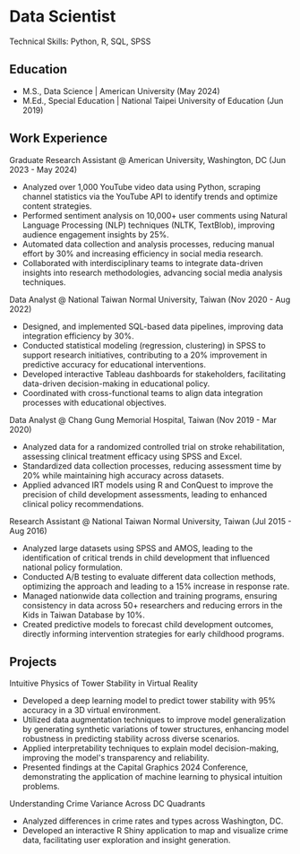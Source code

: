 # Data Scientist
Technical Skills: Python, R, SQL, SPSS

## Education
- M.S., Data Science | American University (May 2024)
- M.Ed., Special Education | National Taipei University of Education (Jun 2019)

## Work Experience
Graduate Research Assistant @ American University, Washington, DC (Jun 2023 - May 2024)
- Analyzed over 1,000 YouTube video data using Python, scraping channel statistics via the YouTube API to identify trends and optimize content strategies.
- Performed sentiment analysis on 10,000+ user comments using Natural Language Processing (NLP) techniques (NLTK, TextBlob), improving audience engagement insights by 25%.
- Automated data collection and analysis processes, reducing manual effort by 30% and increasing efficiency in social media research.
- Collaborated with interdisciplinary teams to integrate data-driven insights into research methodologies, advancing social media analysis techniques.

Data Analyst @ National Taiwan Normal University, Taiwan (Nov 2020 - Aug 2022)
- Designed, and implemented SQL-based data pipelines, improving data integration efficiency by 30%.
- Conducted statistical modeling (regression, clustering) in SPSS to support research initiatives, contributing to a 20% improvement in predictive accuracy for educational interventions.
- Developed interactive Tableau dashboards for stakeholders, facilitating data-driven decision-making in educational policy.
- Coordinated with cross-functional teams to align data integration processes with educational objectives.

Data Analyst @ Chang Gung Memorial Hospital, Taiwan (Nov 2019 - Mar 2020)
- Analyzed data for a randomized controlled trial on stroke rehabilitation, assessing clinical treatment efficacy using SPSS and Excel.
- Standardized data collection processes, reducing assessment time by 20% while maintaining high accuracy across datasets.
- Applied advanced IRT models using R and ConQuest to improve the precision of child development assessments, leading to enhanced clinical policy recommendations.

Research Assistant @ National Taiwan Normal University, Taiwan (Jul 2015 - Aug 2016)
- Analyzed large datasets using SPSS and AMOS, leading to the identification of critical trends in child development that influenced national policy formulation.
- Conducted A/B testing to evaluate different data collection methods, optimizing the approach and leading to a 15% increase in response rate.
- Managed nationwide data collection and training programs, ensuring consistency in data across 50+ researchers and reducing errors in the Kids in Taiwan Database by 10%.
- Created predictive models to forecast child development outcomes, directly informing intervention strategies for early childhood programs.

## Projects
Intuitive Physics of Tower Stability in Virtual Reality
- Developed a deep learning model to predict tower stability with 95% accuracy in a 3D virtual environment.
- Utilized data augmentation techniques to improve model generalization by generating synthetic variations of tower structures, enhancing model robustness in predicting stability across diverse scenarios.
- Applied interpretability techniques to explain model decision-making, improving the model's transparency and reliability.
- Presented findings at the Capital Graphics 2024 Conference, demonstrating the application of machine learning to physical intuition problems.

Understanding Crime Variance Across DC Quadrants
- Analyzed differences in crime rates and types across Washington, DC.
- Developed an interactive R Shiny application to map and visualize crime data, facilitating user exploration and insight generation.
